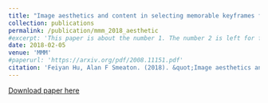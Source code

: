 ```yaml
---
title: "Image aesthetics and content in selecting memorable keyframes from lifelogs"
collection: publications
permalink: /publication/mmm_2018_aesthetic
#excerpt: 'This paper is about the number 1. The number 2 is left for future work.'
date: 2018-02-05
venue: 'MMM'
#paperurl: 'https://arxiv.org/pdf/2008.11151.pdf'
citation: 'Feiyan Hu, Alan F Smeaton. (2018). &quot;Image aesthetics and content in selecting memorable keyframes from lifelogs.&quot; <i>International Conference on Multimedia Modeling (MMM) 2018</i>. '
---
```

<!--- This paper is about the number 1. The number 2 is left for future work.-->
[Download paper here](http://doras.dcu.ie/22161/1/MMM2018_Feiyan.pdf)

<!--- Recommended citation: Your Name, You. (2009). "Paper Title Number 1." <i>Journal 1</i>. 1(1) .-->
